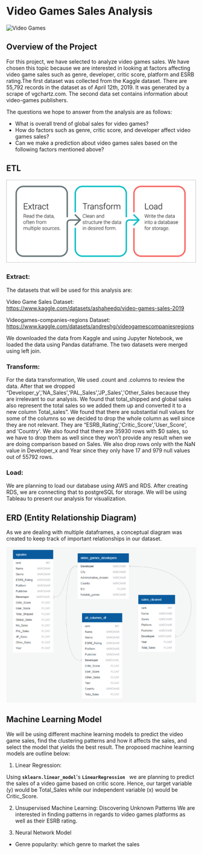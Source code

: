 # Video Games Sales Analysis
![Video Games](https://miro.medium.com/max/1400/1*rTAjrwwt0Jze_3MqHQ5MfA.jpeg)

## Overview of the Project

For this project, we have selected to analyze video games sales. We have chosen this topic because we are interested in looking at factors affecting video game sales such as genre, developer, critic score, platform and ESRB rating.The first dataset was collected from the Kaggle dataset. There are 55,792 records in the dataset as of April 12th, 2019. It was generated by a scrape of vgchartz.com. The second data set contains information about video-games publishers.

The questions we hope to answer from the analysis are as follows:
- What is overall trend of global sales for video games? 
- How do factors such as genre, critic score, and developer affect video games sales?
- Can we make a prediction about video games sales based on the following factors mentioned above? 

## ETL
![ETL](https://github.com/kntln/Movies-ETL/blob/main/Resources/ETL.png)

### Extract:
The datasets that will be used for this analysis are:

Video Game Sales Dataset: https://www.kaggle.com/datasets/ashaheedq/video-games-sales-2019

Videogames-companies-regions Dataset: https://www.kaggle.com/datasets/andreshg/videogamescompaniesregions

We downloaded the data from Kaggle and using Jupyter Notebook, we loaded the data using Pandas dataframe. The two datasets were merged using left join. 

### Transform:
For the data transformation, We used .count and .columns to review the data. After that we dropped  “Developer_y','NA_Sales','PAL_Sales','JP_Sales','Other_Sales because they are irrelevant to our analysis. We found that total_shipped and global sales also represent the total sales so we added them up and converted it to a new column Total_sales”. We found that there are substantial null values for some of the columns so we decided to drop the whole column as well since they are not relevant. They are “ESRB_Rating','Critic_Score','User_Score', and 'Country'. We also found that there are 35930 rows with $0 sales, so we have to drop them as well since they won’t provide any result when we are doing comparison based on Sales. We also drop rows only with the NaN value in Developer_x and Year since they only have 17 and 979 null values out of 55792 rows.

### Load:

We are planning to load our database using AWS and RDS. After creating RDS, we are connecting that to postgreSQL for storage. We will be using Tableau to present our analysis for visualization. 

## ERD (Entity Relationship Diagram)
As we are dealing with multiple dataframes, a conceptual diagram was created to keep track of important relationships in our dataset. 

![ERD](https://github.com/kntln/Video_Games_Sales/blob/karens_branch/figures/ERD.png)

## Machine Learning Model
We will be using different machine learning models to predict the video game sales, find the clustering patterns and how it affects the sales, and select the model that yields the best result. The proposed machine learning models are outline below:

1. Linear Regression: 

Using **`sklearn.linear_model`**'s **`LinearRegression `** we are planning to predict the sales of a video game based on critic score. Hence, our target variable (y) would be Total_Sales while our independent variable (x) would be Critic_Score.

2. Unsupervised Machine Learning: Discovering Unknown Patterns
We are interested in finding patterns in regards to video games platforms as well as their ESRB rating. 

3. Neural Network Model
- Genre popularity: which genre to market the sales
